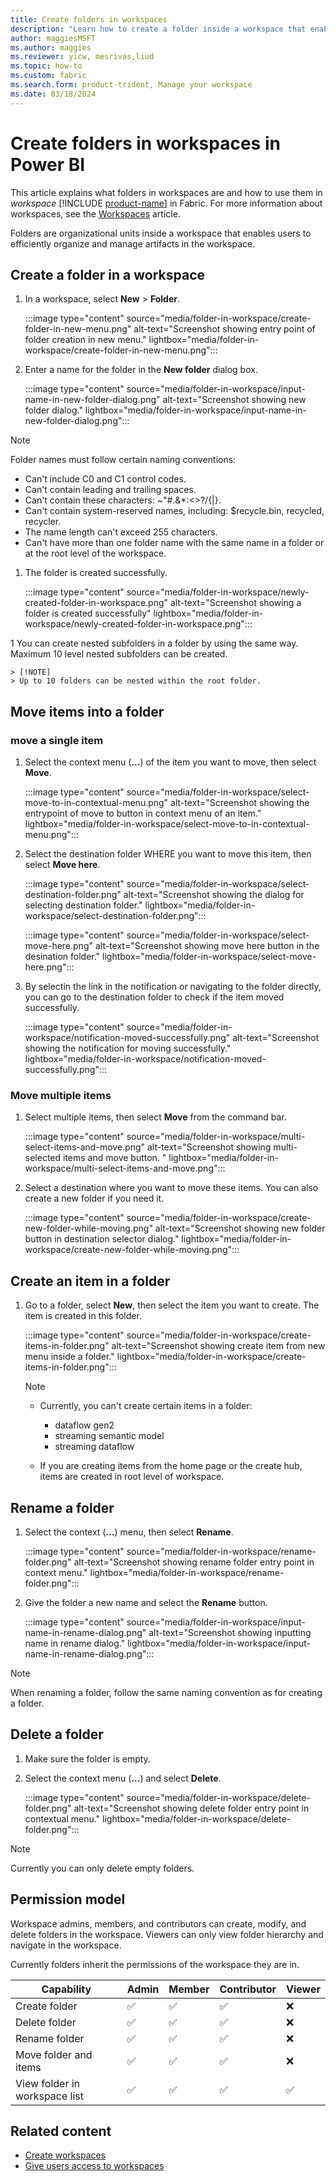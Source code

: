 ```yaml
---
title: Create folders in workspaces
description: "Learn how to create a folder inside a workspace that enables users to efficiently organize and manage items in the workspace."
author: maggiesMSFT
ms.author: maggies
ms.reviewer: yicw, mesrivas,liud
ms.topic: how-to
ms.custom: fabric
ms.search.form: product-trident, Manage your workspace
ms.date: 03/18/2024
---
```


# Create folders in workspaces in Power BI

This article explains what folders in workspaces are and how to use them in *workspace* [!INCLUDE [product-name](../includes/product-name.md)] in Fabric. For more information about workspaces, see the [Workspaces](workspaces.md) article.

Folders are organizational units inside a workspace that enables users to efficiently organize and manage artifacts in the workspace. 

## Create a folder in a workspace

1. In a workspace, select **New** > **Folder**.

    :::image type="content" source="media/folder-in-workspace/create-folder-in-new-menu.png" alt-text="Screenshot showing entry point of folder creation in new menu." lightbox="media/folder-in-workspace/create-folder-in-new-menu.png":::

1. Enter a name for the folder in the **New folder** dialog box.

    :::image type="content" source="media/folder-in-workspace/input-name-in-new-folder-dialog.png" alt-text="Screenshot showing new folder dialog." lightbox="media/folder-in-workspace/input-name-in-new-folder-dialog.png":::

> [!NOTE]
> Folder names must follow certain naming conventions:
> - Can't include C0 and C1 control codes.
> - Can't contain leading and trailing spaces.
> - Can't contain these characters: ~"#.&*:<>?/\{|}. 
> - Can't contain system-reserved names, including: $recycle.bin, recycled, recycler.
> - The name length can't exceed 255 characters.
> - Can't have more than one folder name with the same name in a folder or at the root level of the workspace.

1. The folder is created successfully.

    :::image type="content" source="media/folder-in-workspace/newly-created-folder-in-workspace.png" alt-text="Screenshot showing a folder is created successfully" lightbox="media/folder-in-workspace/newly-created-folder-in-workspace.png":::

1 You can create nested subfolders in a folder by using the same way. Maximum 10 level nested subfolders can be created. 

    > [!NOTE]
    > Up to 10 folders can be nested within the root folder.

## Move items into a folder

### move a single item

1. Select the context menu (**...**) of the item you want to move, then select **Move**.

    :::image type="content" source="media/folder-in-workspace/select-move-to-in-contextual-menu.png" alt-text="Screenshot showing the entrypoint of move to button in context menu of an item." lightbox="media/folder-in-workspace/select-move-to-in-contextual-menu.png":::

1. Select the destination folder WHERE you want to move this item, then select **Move here**.

    :::image type="content" source="media/folder-in-workspace/select-destination-folder.png" alt-text="Screenshot showing the dialog for selecting destination folder." lightbox="media/folder-in-workspace/select-destination-folder.png":::

    :::image type="content" source="media/folder-in-workspace/select-move-here.png" alt-text="Screenshot showing move here button in the desination folder." lightbox="media/folder-in-workspace/select-move-here.png":::

1. By selectin the link in the notification or navigating to the folder directly, you can go to the destination folder to check if the item moved successfully.

    :::image type="content" source="media/folder-in-workspace/notification-moved-successfully.png" alt-text="Screenshot showing the notification for moving successfully." lightbox="media/folder-in-workspace/notification-moved-successfully.png":::

### Move multiple items

1. Select multiple items, then select **Move** from the command bar.

    :::image type="content" source="media/folder-in-workspace/multi-select-items-and-move.png" alt-text="Screenshot showing multi-selected items and move button. " lightbox="media/folder-in-workspace/multi-select-items-and-move.png":::

1. Select a destination where you want to move these items. You can also create a new folder if you need it. 

    :::image type="content" source="media/folder-in-workspace/create-new-folder-while-moving.png" alt-text="Screenshot showing new folder button in destination selector dialog." lightbox="media/folder-in-workspace/create-new-folder-while-moving.png":::

## Create an item in a folder

1. Go to a folder, select **New**, then select the item you want to create. The item is created in this folder.

    :::image type="content" source="media/folder-in-workspace/create-items-in-folder.png" alt-text="Screenshot showing create item from new menu inside a folder." lightbox="media/folder-in-workspace/create-items-in-folder.png":::

    > [!NOTE]
    > - Currently, you can't create certain items in a folder: 
    >
    >   - dataflow gen2
    >   - streaming semantic model
    >   - streaming dataflow
    >
    > - If you are creating items from the home page or the create hub, items are created in root level of workspace.

## Rename a folder

1. Select the context (**...**) menu, then select **Rename**.

    :::image type="content" source="media/folder-in-workspace/rename-folder.png" alt-text="Screenshot showing rename folder entry point in context menu." lightbox="media/folder-in-workspace/rename-folder.png":::

1. Give the folder a new name and select the **Rename** button.

    :::image type="content" source="media/folder-in-workspace/input-name-in-rename-dialog.png" alt-text="Screenshot showing inputting name in rename dialog." lightbox="media/folder-in-workspace/input-name-in-rename-dialog.png":::

> [!NOTE]
> When renaming a folder, follow the same naming convention as for creating a folder. 

## Delete a folder

1. Make sure the folder is empty.
1. Select the context menu (**...**) and select **Delete**.

    :::image type="content" source="media/folder-in-workspace/delete-folder.png" alt-text="Screenshot showing delete folder entry point in contextual menu." lightbox="media/folder-in-workspace/delete-folder.png":::

> [!NOTE]
> Currently you can only delete empty folders.

## Permission model

Workspace admins, members, and contributors can create, modify, and delete folders in the workspace. Viewers can only view folder hierarchy and navigate in the workspace.

Currently folders inherit the permissions of the workspace they are in. 

| Capability                   | Admin   | Member   | Contributor | Viewer   |
|------------------------------|---------|----------|-------------|----------|
| Create folder                | &#9989; | &#9989;  | &#9989;     | &#10060; |
| Delete folder                | &#9989; | &#9989;  | &#9989;     | &#10060; |
| Rename folder                | &#9989; | &#9989;  | &#9989;     | &#10060; |
| Move folder and items        | &#9989; | &#9989;  | &#9989;     | &#10060; |
| View folder in workspace list| &#9989; | &#9989;  | &#9989;     | &#9989;  |

## Related content

* [Create workspaces](create-workspaces.md)
* [Give users access to workspaces](give-access-workspaces.md)
